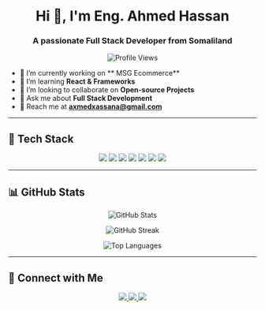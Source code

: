 <h1 align="center">Hi 👋, I'm   Eng. Ahmed Hassan</h1>
<h3 align="center">A passionate Full Stack Developer from Somaliland</h3>

<p align="center">
  <img src="https://komarev.com/ghpvc/?username=AamiinHassanAhmed&label=Profile%20Views&color=0e75b6&style=flat" alt="Profile Views" />
</p>

- 🔬 I’m currently working on ** MSG Ecommerce**  
- 🌱 I’m learning **React & Frameworks**  
- 👯 I’m looking to collaborate on **Open-source Projects**  
- 💬 Ask me about **Full Stack Development**  
- 💎 Reach me at **[axmedxassana@gmail.com](mailto:axmedxassana@gmail.com)**  

---

## 🌟 **Tech Stack**
<p align="center">
  <img src="https://img.shields.io/badge/JavaScript-F7DF1E?style=for-the-badge&logo=javascript&logoColor=black" />
  <img src="https://img.shields.io/badge/TypeScript-007ACC?style=for-the-badge&logo=typescript&logoColor=white" />
  <img src="https://img.shields.io/badge/React-61DAFB?style=for-the-badge&logo=react&logoColor=black" />
  <img src="https://img.shields.io/badge/Node.js-339933?style=for-the-badge&logo=node.js&logoColor=white" />
  <img src="https://img.shields.io/badge/Express.js-000000?style=for-the-badge&logo=express&logoColor=white" />
  <img src="https://img.shields.io/badge/MongoDB-47A248?style=for-the-badge&logo=mongodb&logoColor=white" />
  <img src="https://img.shields.io/badge/Git-F05032?style=for-the-badge&logo=git&logoColor=white" />
</p>

---

## 📊 **GitHub Stats**
<p align="center">
  <img src="https://github-readme-stats.vercel.app/api?username=AamiinHassanAhmed&show_icons=true&theme=tokyonight" alt="GitHub Stats" />
</p>
<div style="text-align: center;">
 
  <img src="https://github-readme-streak-stats.herokuapp.com/?user=AamiinHassanAhmed&theme=tokyonight" alt="GitHub Streak" />
</div>

<p align="center">
  <img src="https://github-readme-stats.vercel.app/api/top-langs/?username=AamiinHassanAhmed&layout=compact&theme=tokyonight" alt="Top Languages" />
</p>

---

## 🔗 **Connect with Me**
<p align="center">
  <a href="https://linkedin.com/in/#" target="_blank">
    <img src="https://img.shields.io/badge/LinkedIn-0077B5?style=for-the-badge&logo=linkedin&logoColor=white" />
  
  </a>
  <a href="https://twitter.com/#" target="_blank">
    <img src="https://img.shields.io/badge/Twitter-1DA1F2?style=for-the-badge&logo=twitter&logoColor=white" />
  </a>
  <a href="mailto:axmedxassana@gmail.com">
    <img src="https://img.shields.io/badge/Gmail-D14836?style=for-the-badge&logo=gmail&logoColor=white" />
  </a>
</p>
